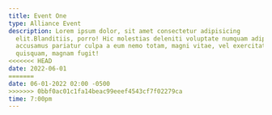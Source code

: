 ```yaml
---
title: Event One
type: Alliance Event
description: Lorem ipsum dolor, sit amet consectetur adipisicing
  elit.Blanditiis, porro! Hic molestias deleniti voluptate numquam adipisci
  accusamus pariatur culpa a eum nemo totam, magni vitae, vel exercitationem
  quisquam, magnam fugit!
<<<<<<< HEAD
date: 2022-06-01
=======
date: 06-01-2022 02:00 -0500
>>>>>>> 0bbf0ac01c1fa14beac99eeef4543cf7f02279ca
time: 7:00pm
---
```

